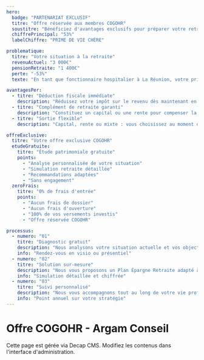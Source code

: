```yaml
---
hero:
  badge: "PARTENARIAT EXCLUSIF"
  titre: "Offre réservée aux membres COGOHR"
  soustitre: "Bénéficiez d'avantages exclusifs pour préparer votre retraite : étude gratuite et 0% de frais d'entrée sur votre Plan Épargne Retraite."
  chiffrePrincipal: "53%"
  labelChiffre: "PRIME DE VIE CHÈRE"

problematique:
  titre: "Votre situation à la retraite"
  revenuActuel: "3 000€"
  pensionRetraite: "1 400€"
  perte: "-53%"
  texte: "En tant que fonctionnaire hospitalier à La Réunion, votre prime de vie chère représente une part importante de votre revenu. Malheureusement, elle n'est pas prise en compte dans le calcul de votre pension de retraite."

avantagesPer:
  - titre: "Déduction fiscale immédiate"
    description: "Réduisez votre impôt sur le revenu dès maintenant en versant sur votre PER."
  - titre: "Complément de retraite garanti"
    description: "Constituez un capital ou une rente pour compenser la perte de votre prime."
  - titre: "Sortie flexible"
    description: "Capital, rente ou mixte : vous choisissez au moment de la retraite."

offreExclusive:
  titre: "Votre offre exclusive COGOHR"
  etudeGratuite:
    titre: "Étude patrimoniale gratuite"
    points:
      - "Analyse personnalisée de votre situation"
      - "Simulation retraite détaillée"
      - "Recommandations adaptées"
      - "Sans engagement"
  zeroFrais:
    titre: "0% de frais d'entrée"
    points:
      - "Aucun frais de dossier"
      - "Aucun frais d'ouverture"
      - "100% de vos versements investis"
      - "Offre réservée COGOHR"

processus:
  - numero: "01"
    titre: "Diagnostic gratuit"
    description: "Nous analysons votre situation actuelle et vos objectifs de retraite."
    info: "Rendez-vous en visio ou présentiel"
  - numero: "02"
    titre: "Solution sur-mesure"
    description: "Nous vous proposons un Plan Épargne Retraite adapté à votre profil."
    info: "Simulation détaillée et chiffrée"
  - numero: "03"
    titre: "Suivi personnalisé"
    description: "Nous vous accompagnons tout au long de votre vie professionnelle."
    info: "Point annuel sur votre stratégie"
---
```


# Offre COGOHR - Argam Conseil

Cette page est gérée via Decap CMS. Modifiez les contenus dans l'interface d'administration.
